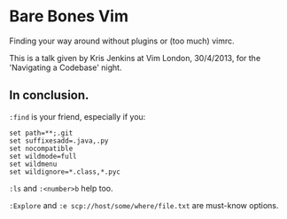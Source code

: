 # Bare Bones Vim

Finding your way around without plugins or (too much) vimrc.

This is a talk given by Kris Jenkins at Vim London, 30/4/2013, for the
'Navigating a Codebase' night.

## In conclusion.

`:find` is your friend, especially if you:

```vim
set path=**;.git
set suffixesadd=.java,.py
set nocompatible
set wildmode=full
set wildmenu
set wildignore=*.class,*.pyc
```

`:ls` and `:<number>b` help too.

`:Explore` and `:e scp://host/some/where/file.txt` are must-know options.

